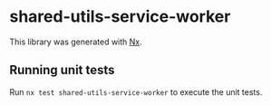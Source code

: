 # shared-utils-service-worker

This library was generated with [Nx](https://nx.dev).

## Running unit tests

Run `nx test shared-utils-service-worker` to execute the unit tests.
